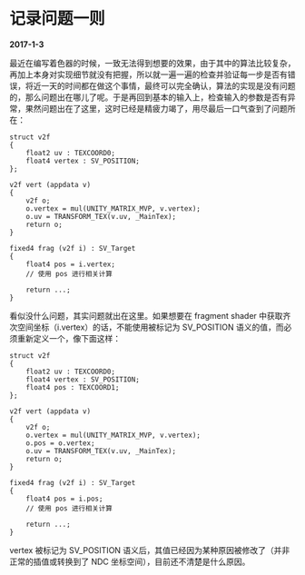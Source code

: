 # 记录问题一则

**2017-1-3**

最近在编写着色器的时候，一致无法得到想要的效果，由于其中的算法比较复杂，再加上本身对实现细节就没有把握，所以就一遍一遍的检查并验证每一步是否有错误，将近一天的时间都在做这个事情，最终可以完全确认，算法的实现是没有问题的，那么问题出在哪儿了呢。于是再回到基本的输入上，检查输入的参数是否有异常，果然问题出在了这里，这时已经是精疲力竭了，用尽最后一口气查到了问题所在：

	struct v2f
	{
		float2 uv : TEXCOORD0;
		float4 vertex : SV_POSITION;
	};
	
	v2f vert (appdata v)
	{
		v2f o;
		o.vertex = mul(UNITY_MATRIX_MVP, v.vertex);
		o.uv = TRANSFORM_TEX(v.uv, _MainTex);
		return o;
	}
	
	fixed4 frag (v2f i) : SV_Target
	{
		float4 pos = i.vertex;
		// 使用 pos 进行相关计算

		return ...;
	}
	
看似没什么问题，其实问题就出在这里。如果想要在 fragment shader 中获取齐次空间坐标（i.vertex）的话，不能使用被标记为 SV_POSITION 语义的值，而必须重新定义一个，像下面这样：

	struct v2f
	{
		float2 uv : TEXCOORD0;
		float4 vertex : SV_POSITION;
		float4 pos : TEXCOORD1;
	};
	
	v2f vert (appdata v)
	{
		v2f o;
		o.vertex = mul(UNITY_MATRIX_MVP, v.vertex);
		o.pos = o.vertex;
		o.uv = TRANSFORM_TEX(v.uv, _MainTex);
		return o;
	}
	
	fixed4 frag (v2f i) : SV_Target
	{
		float4 pos = i.pos;
		// 使用 pos 进行相关计算

		return ...;
	}
	
vertex 被标记为 SV_POSITION 语义后，其值已经因为某种原因被修改了（并非正常的插值或转换到了 NDC 坐标空间），目前还不清楚是什么原因。